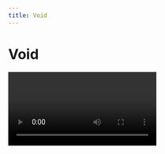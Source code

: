 ```yaml
---
title: Void
---
```


# Void

<Video url="https://www.youtube.com/embed/L1D_R83Slh4" />

### Yeah but why?
Every time you create a null you are actually creating a solid layer that has to live in a **Solids** folder in the Ae project. Every time you import a project into another project this **Solids** folder comes with it, and if you import that project into another project you have 2 **Solids** folders, but in different locations unless you manually manage the project (which you wont do). You see where this is going. 

And don't get me started on the top-left anchor point. 🙄

**Void** layers are shape layers that do not exist in the project panel and make for a lighter project. They are truly empty. Stare into the void. 




<FreebieSubscribe />



## Controls

The interface is split into 2 areas, **Create** and **Replace**.

<Screenshot 
    url="/freebies/Void_ui.jpg" 
    alt="Void controls" 
    width="350px"
    outline round
    center />


### Create

These top 3 buttons are used to create the shape layer alternatives to **Null**, **Solid** and **Adjustment** layers.

#### New Void

Click to create a shape layer alternative to a **Null** layer. Any selected layers will automatically be parented to the new **Void** layer

<Screenshot 
    url="/freebies/Void-ZeroTransforms.gif"
    alt="Void controls" 
    width="450px"
    outline
    center />
Select a single layer and the new **Void** will be created at the anchor point of the selected layer. This will zero out the *Position*, *Scale* and *Rotation* of the selection.

<Screenshot 
    url="/freebies/Void-AutoParent.gif"
    alt="Void controls" 
    width="450px"
    outline
    center />
Select multiple layers and the new **Void** will be created at the mid-point of the selected layers.

#### New Variant

Click to create a shape layer alternative to a **Adjustment** layer. This is a comp-size, filled shape layer, with it's switch set to *Adjustment* layer. Why would this need to exist in the project folder?

#### New Volume

Click to create a shape layer alternative to a **Solid** layer. This is a comp-size, filled shape layer. A color picker will open at creation, but you may just as easily press ESC on your keyboard to dismiss it. 

::: tip Solids do still have a use
Keep in mind that some effects need absolute coordinates to draw correctly. If you use a shape layer (like a **Volume**), it will not be possible to transform the effect by transforming the layer. Create a Volume from the dockable ScriptUI panel, and hold the ALT/Option key to automatically precomp the new **Volume** layer. 

But at this point you are creating a new precomp in the project instead of a solid layer. And you might just want to keep using a Solid. Pick your poison. 
:::


### Replace
Legacy layers may be replaced in a comp or the entire project by clicking any of these buttons. 

After replacing, Void will check the Project panel to see if the source layers are used in any other comps, and if not, will delete them. Enjoy a lighter project. 


## Secret menu

With the UI open (from the docked ScriptUI panel or from KBar), there are 2 alternate Void creation options.

### Shift + ALT/Opt + New Void

`Ultra Void mode` : Create a new Void without pseudo effects or strokes.

Absolute nothingness.

### Shift + New Void 

A new Void will be created at the center of comp, just like when you have no layers selected, even if you *do* have layers selected. Useful for scaling layers from comp center even with odd placement.

---

## Included files

<pre>
├── 📂 Void.zip
│   ├── 📂 headless
│   │   │   └── Void-newVariant.jsx
│   │   │   └── Void-newVoid.jsx
│   │   │   └── Void-newVolume.jsx
│   ├── 📂 icon
│   │   │   └── <a href="/kbar/Void.svg">Void.svg</a>
│   ├── 📂 KBar
│   │   │   └── Void.kbar
│   │   │   └── <a href="https://aescripts.com/kbar/" target="_blank">download KBar.url</a>
│   ├── <a href="/freebies/void">Void manual.url</a> (link to this page)
│   ├── <b>Void.jsx</b>
</pre>

## Keyboard shortcut setup
Did you know that anything that exists as an Ae menu item may be set to a keyboard shortcut? Included with the download are 3 headless files that are used for creating the new layers. 

<Screenshot
    url="/freebies/Void-Keyboard.jpg"
    alt="Void controls"
    outline
    center />

- File > Scripts > Install Script
- Select the included Headless script files
  - The files will be copied to Ae's scripts folder (one up from ScriptUI Panels)
  - **OSX:** `/Applications/After Effects #version#/Scripts/`
  - **Windows:** `/Program Files/Adobe/Adobe After Effects #version#/Support Files/Scripts/`
- Restart After Effects
  - This will update the menu items
- Open the Ae **Keyboard Shortcuts**: Edit > Keyboard Shortcuts
- Search for **Void**
- Update the keyboard shortcut to replace the native functions, or create your own

<Install 
    scriptUI 
    kbar
    name="Void"
    :hosts="['After Effects']"
/>


<br />
<br />

## Changelog
<div class="changelog">

## 1.1.1

Released: 2023-05-31

### Fixed
- Separate dimensions now respects the Ae preference correctly

## 1.1.0

Released: 2023-05-18

### Added
- Create Voids and link to selected 2D position properties
- SHIFT + New Void: sets the Void position to comp center while setting it as the parent
- ALT/Opt + SHIFT + New Void: Creates a Void without any pseudo effects or strokes - `Ultra Void mode`

### Changed

- New Void adopts the name of a single selected layer
- ALT/Opt + New Void: Still creates a hidden Void at the bottom of the layer stack, but retains the previous selection

### Fixed
- Name incrementation logic improved


## 1.0.4
Released: 2023-01-03

### Added
- Void _roundness_ control
- Copying effects from nulls to voids when replacing

### Changed
- Zero _Scale_ and _Rotation_ when selecting a single layer
- New Void is inserted in parenting chain. If selected layer(s) have a single parent layer, this parent will become the parent of the new Void. 
- New Void layer is locked when holding ALT/Opt to create a hidden Void

## 1.0.3
Released: 2022-12-29

### Changed
- Logic to preserve the parenting hierarchy and only parent the top-most selected layers to a new Void layer

## 1.0.2
Released: 2022-12-28

### Added
- Support for zeroing 3D layers
- Support for finding the midpoint of 3D layers


## 1.0.1 
Released: 2022-12-28

### Fixed
- Replace solids was removing footage


## 1.0.0 
Released: 2022-12-27
- Initial release

</div>